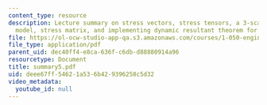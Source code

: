 ```yaml
---
content_type: resource
description: Lecture summary on stress vectors, stress tensors, a 3-scale continuum
  model, stress matrix, and implementing dynamic resultant theorem for REV.
file: https://ol-ocw-studio-app-qa.s3.amazonaws.com/courses/1-050-engineering-mechanics-i-fall-2007/deee67ff54621a536b429396258c5d32_summary5.pdf
file_type: application/pdf
parent_uid: dec40ff4-e8ca-636f-c6db-d88880914a96
resourcetype: Document
title: summary5.pdf
uid: deee67ff-5462-1a53-6b42-9396258c5d32
video_metadata:
  youtube_id: null
---
```

